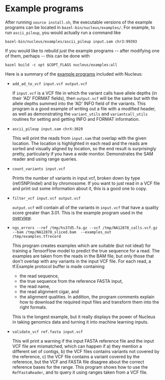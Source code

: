 # Example programs

After running ``source install.sh``, the executable versions of the
example programs can be located in ``bazel-bin/nucleus/examples/``.
For example, to run ``ascii_pileup``, you would actually run a command
like

```shell
bazel-bin/nucleus/examples/ascii_pileup input.sam chr3:99393
```

If you would like to rebuild just the example programs -- after modifying
one of them, perhaps -- this can be done with

```shell
bazel build -c opt $COPT_FLAGS nucleus/examples:all
```

Here is a summary of the [example
programs](https://github.com/google/nucleus/blob/master/nucleus/examples)
included with Nucleus:

* ``add_ad_to_vcf input.vcf output.vcf``

  If ``input.vcf`` is a VCF file in which the variant calls have
  allele depths (in their 'AD' FORMAT fields), then ``output.vcf`` will
  be the same but with the allele depths summed into the 'AD' INFO field
  of the variants.  This program is a good example of writing out a file
  with a modified header, as well as demonstrating the
  ``variant_utils`` and ``variantcall_utils`` routines for setting and
  getting INFO and FORMAT information.

* ``ascii_pileup input.sam chrX:3029``

  This will print the reads from ``input.sam`` that overlap with the
  given location.  The location is highlighted in each read and the
  reads are sorted and visually aligned by location, so the end
  result is surprisingly pretty, particularly if you have a wide monitor.
  Demonstrates the SAM reader and using range queries.

* ``count_variants input.vcf``

  Prints the number of variants in input.vcf, broken down by type
  (ref/SNP/indel) and by chromosome.  If you want to just read in a VCF
  file and print out some information about it, this is a good one
  to copy.

* ``filter_vcf input.vcf output.vcf``

  ``output.vcf`` will contain all of the variants in ``input.vcf`` that
  have a quality score greater than 3.01.  This is the example program
  used in the [overview](overview.md).

* ``ngs_errors --ref /tmp/hs37d5.fa.gz --vcf /tmp/NA12878_calls.vcf.gz --bam /tmp/NA12878_sliced.bam  --examples_out /tmp/examples.tfrecord``

  This program creates examples which are suitable (but not ideal)
  for training a TensorFlow model to predict the true sequence for a read.
  The examples are taken from the reads in the BAM file, but only those that
  don't overlap with any variants in the input VCF file.  For each read,
  a tf.Example protocol buffer is made containing
    + the read sequence,
    + the true sequence from the reference FASTA input,
    + the read name,
    + the read alignment cigar, and
    + the alignment qualities.
  In addition, the program comments explain how to download the required
  input files and transform them into the right formats.

  This is the longest example, but it really displays the power of Nucleus in
  taking genomics data and turning it into machine learning inputs.

* ``validate_vcf ref.fasta input.vcf``

  This will print a warning if the input FASTA reference file and the
  input VCF file are mismatched, which can happen if
    a) they mention a different set of contigs,
    b) the VCF files contains variants not covered by the reference,
    c) the VCF file contains a variant covered by the reference, but
       the VCF and FASTA file disagree about the correct reference bases
       for the range.
  This program shows how to use the ``RefFastaReader``, and to query it
  using ranges taken from a VCF file.
